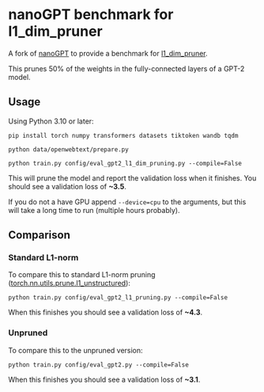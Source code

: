 # nanoGPT benchmark for l1_dim_pruner

A fork of [nanoGPT](https://github.com/karpathy/nanoGPT) to provide a benchmark for [l1_dim_pruner](https://github.com/nfergu/l1_dim_pruner).

This prunes 50% of the weights in the fully-connected layers of a GPT-2 model. 

## Usage

Using Python 3.10 or later:

```
pip install torch numpy transformers datasets tiktoken wandb tqdm
```

```
python data/openwebtext/prepare.py
```

```
python train.py config/eval_gpt2_l1_dim_pruning.py --compile=False
```

This will prune the model and report the validation loss when it finishes. You should see a validation loss of **~3.5**.

If you do not a have GPU append `--device=cpu` to the arguments, but this will take a long time to run (multiple hours probably).

## Comparison

### Standard L1-norm

To compare this to standard L1-norm pruning ([torch.nn.utils.prune.l1_unstructured](https://pytorch.org/docs/stable/generated/torch.nn.utils.prune.l1_unstructured.html#torch-nn-utils-prune-l1-unstructured)):

```
python train.py config/eval_gpt2_l1_pruning.py --compile=False
```

When this finishes you should see a validation loss of **~4.3**.


### Unpruned

To compare this to the unpruned version:

```
python train.py config/eval_gpt2.py --compile=False
```

When this finishes you should see a validation loss of **~3.1**.
